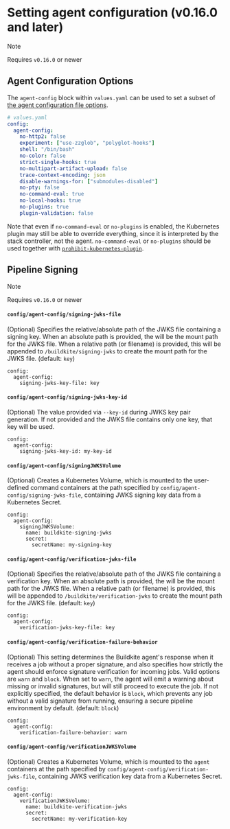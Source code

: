 # Setting agent configuration (v0.16.0 and later)

> [!NOTE]
> Requires `v0.16.0` or newer

## Agent Configuration Options
The `agent-config` block within `values.yaml` can be used to set a subset of
[the agent configuration file options](https://buildkite.com/docs/agent/v3/configuration).

```yaml
# values.yaml
config:
  agent-config:
    no-http2: false
    experiment: ["use-zzglob", "polyglot-hooks"]
    shell: "/bin/bash"
    no-color: false
    strict-single-hooks: true
    no-multipart-artifact-upload: false
    trace-context-encoding: json
    disable-warnings-for: ["submodules-disabled"]
    no-pty: false
    no-command-eval: true
    no-local-hooks: true
    no-plugins: true
    plugin-validation: false
```

Note that even if `no-command-eval` or `no-plugins` is enabled, the Kubernetes
plugin may still be able to override everything, since it is interpreted by the
stack controller, not the agent. `no-command-eval` or `no-plugins` should be
used together with [`prohibit-kubernetes-plugin`](#securing-stack).


## Pipeline Signing

> [!NOTE]
> Requires `v0.16.0` or newer

#### `config/agent-config/signing-jwks-file`
(Optional)
Specifies the relative/absolute path of the JWKS file containing a signing key.
When an absolute path is provided, the will be the mount path for the JWKS file.
When a relative path (or filename) is provided, this will be appended to `/buildkite/signing-jwks` to create the mount path for the JWKS file.
(default: `key`)
```
config:
  agent-config:
    signing-jwks-key-file: key
```

#### `config/agent-config/signing-jwks-key-id`
(Optional)
The value provided via `--key-id` during JWKS key pair generation.
If not provided and the JWKS file contains only one key, that key will be used.
```
config:
  agent-config:
    signing-jwks-key-id: my-key-id
```

#### `config/agent-config/signingJWKSVolume`
(Optional)
Creates a Kubernetes Volume, which is mounted to the user-defined command containers at the path specified by `config/agent-config/signing-jwks-file`, containing JWKS signing key data from a Kubernetes Secret.
```
config:
  agent-config:
    signingJWKSVolume:
      name: buildkite-signing-jwks
      secret:
        secretName: my-signing-key
```

#### `config/agent-config/verification-jwks-file`
(Optional)
Specifies the relative/absolute path of the JWKS file containing a verification key.
When an absolute path is provided, the will be the mount path for the JWKS file.
When a relative path (or filename) is provided, this will be appended to `/buildkite/verification-jwks` to create the mount path for the JWKS file.
(default: `key`)
```
config:
  agent-config:
    verification-jwks-key-file: key
```

#### `config/agent-config/verification-failure-behavior`
(Optional)
This setting determines the Buildkite agent's response when it receives a job without a proper signature, and also specifies how strictly the agent should enforce signature verification for incoming jobs.
Valid options are `warn` and `block`.
When set to `warn`, the agent will emit a warning about missing or invalid signatures, but will still proceed to execute the job.
If not explicitly specified, the default behavior is `block`, which prevents any job without a valid signature from running, ensuring a secure pipeline environment by default.
(default: `block`)
```
config:
  agent-config:
    verification-failure-behavior: warn
```

#### `config/agent-config/verificationJWKSVolume`
(Optional)
Creates a Kubernetes Volume, which is mounted to the `agent` containers at the path specified by `config/agent-config/verification-jwks-file`, containing JWKS verification key data from a Kubernetes Secret.
```
config:
  agent-config:
    verificationJWKSVolume:
      name: buildkite-verification-jwks
      secret:
        secretName: my-verification-key
```
